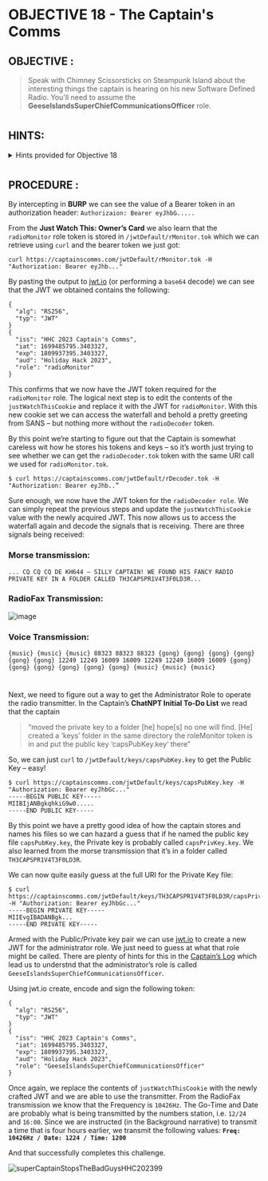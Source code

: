 # OBJECTIVE 18 - The Captain's Comms #

## OBJECTIVE : ##
>Speak with Chimney Scissorsticks on Steampunk Island about the interesting things the captain is hearing on his new Software Defined Radio. You'll need to assume the **GeeseIslandsSuperChiefCommunicationsOfficer** role.
#  

## HINTS: ##
<details>
  <summary>Hints provided for Objective 18</summary>
  
>-	I hear the Captain likes to abbreviate words in his filenames; shortening some words to just 1,2,3, or 4 letters.
>-	Web Interception proxies like Burp and Zap make web sites fun!
>-	I've seen the Captain with his Journal visiting Pixel Island!
>-	A great introduction to JSON Web Tokens is available from Auth0.
>-	Find a private key, update an existing JWT!
</details>

#  

## PROCEDURE : ##

By intercepting in **BURP** we can see the value of a Bearer token in an authorization header:  `Authorizaion: Bearer eyJhbG.....`

From the **Just Watch This: Owner’s Card** we also learn that the `radioMonitor` role token is stored in `/jwtDefault/rMonitor.tok` which we can retrieve using `curl` and the bearer token we just got:

```
curl https://captainscomms.com/jwtDefault/rMonitor.tok -H "Authorization: Bearer eyJhb..."
```

By pasting the output to [jwt.io](https://jwt.io) (or performing a `base64` decode) we can see that the JWT we obtained contains the following:
```
{
  "alg": "RS256",
  "typ": "JWT"
}
{
  "iss": "HHC 2023 Captain's Comms",
  "iat": 1699485795.3403327,
  "exp": 1809937395.3403327,
  "aud": "Holiday Hack 2023",
  "role": "radioMonitor"
}
```

This confirms that we now have the JWT token required for the `radioMonitor` role.  The logical next step is to edit the contents of the `justWatchThisCookie` and replace it with the JWT for `radioMonitor`. With this new cookie set we can access the waterfall and behold a pretty greeting from SANS – but nothing more without the `radioDecoder` token.

By this point we’re starting to figure out that the Captain is somewhat careless wit how he stores his tokens and keys – so it’s worth just trying to see whether we can get the `radioDecoder.tok` token with the same URI call we used for `radioMonitor.tok`.

```
$ curl https://captainscomms.com/jwtDefault/rDecoder.tok -H "Authorization: Bearer eyJhb..”
```

Sure enough, we now have the JWT token for the `radioDecoder role`.  We can simply repeat the previous steps and update the `justWatchThisCookie` value with the newly acquired JWT.  This now allows us to access the waterfall again and decode the signals that is receiving.  There are three signals being received:

### Morse transmission: ###
```
... CQ CQ CQ DE KH644 – SILLY CAPTAIN! WE FOUND HIS FANCY RADIO PRIVATE KEY IN A FOLDER CALLED TH3CAPSPR1V4T3F0LD3R...   
```
### RadioFax Transmission: ###
![image](https://github.com/beta-j/SANS-Holiday-Hack-Challenge-2023/assets/60655500/60ab084e-36b0-4b4e-8d54-11e76aebbaf1)

### Voice Transmission:  ###
```
{music} {music} {music} 88323 88323 88323 {gong} {gong} {gong} {gong} {gong} {gong} 12249 12249 16009 16009 12249 12249 16009 16009 {gong} {gong} {gong} {gong} {gong} {gong} {music} {music} {music}          
```
#  
Next, we need to figure out a way to get the Administrator Role to operate the radio transmitter.  In the Captain’s **ChatNPT Initial To-Do List** we read that the captain 
>“moved the private key to a folder [he] hope[s] no one will find.  [He] created a ‘keys’ folder in the same directory the roleMonitor token is in and put the public key ‘capsPubKey.key‘ there”

So, we can just `curl` to `/jwtDefault/keys/capsPubKey.key` to get the Public Key – easy!
```
$ curl https://captainscomms.com/jwtDefault/keys/capsPubKey.key -H "Authorization: Bearer eyJhbGc..."
-----BEGIN PUBLIC KEY-----
MIIBIjANBgkqhkiG9w0.....
-----END PUBLIC KEY-----
```

By this point we have a pretty good idea of how the captain stores and names his files so we can hazard a guess that if he named the public key file `capsPubKey.key`, the Private key is probably called `capsPrivKey.key`.  We also learned from the morse transmission that it’s in a folder called `TH3CAPSPR1V4T3F0LD3R`.

We can now quite easily guess at the full URI for the Private Key file:
```
$ curl https://captainscomms.com/jwtDefault/keys/TH3CAPSPR1V4T3F0LD3R/capsPrivKey.key -H "Authorization: Bearer eyJhbGc..."
-----BEGIN PRIVATE KEY-----
MIIEvgIBADANBgk...
-----END PRIVATE KEY-----
```

Armed with the Public/Private key pair we can use [jwt.io](https://jwt.io) to create a new JWT for the administrator role.  We just need to guess at what that role might be called.  There are plenty of hints for this in the [Captain’s Log](Assets/captains-Log.png) which lead us to understnd that the administrator’s role is called `GeeseIslandsSuperChiefCommunicationsOfficer`.

Using jwt.io create, encode and sign the following token:
```
{
  "alg": "RS256",
  "typ": "JWT"
}   
{
  "iss": "HHC 2023 Captain's Comms",
  "iat": 1699485795.3403327,
  "exp": 1809937395.3403327,
  "aud": "Holiday Hack 2023",
  "role": "GeeseIslandsSuperChiefCommunicationsOfficer"
}
```

Once again, we replace the contents of `justWatchThisCookie` with the newly crafted JWT and we are able to use the transmitter.
From the RadioFax transmission we know that the Frequency is `10426Hz`.  The Go-Time and Date are probably what is being transmitted by the numbers station, i.e. `12/24` and `16:00`.  Since we are instructed (in the Background narrative) to transmit a time that is four hours earlier, we transmit the following values: **`Freq: 10426Hz / Date: 1224 / Time: 1200`**

And that successfully completes this challenge.

                                                                                                                            
![superCaptainStopsTheBadGuysHHC202399](https://github.com/beta-j/SANS-Holiday-Hack-Challenge-2023/assets/60655500/67a0a803-66a3-4f4f-99eb-1c226cb62fae)

